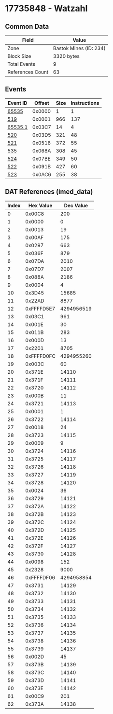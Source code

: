 # 17735848 - Watzahl

## Common Data

| Field            | Value                  |
|------------------|------------------------|
| Zone             | Bastok Mines (ID: 234) |
| Block Size       | 3320 bytes             |
| Total Events     | 9                      |
| References Count | 63                     |

## Events

| Event ID                | Offset   |   Size |   Instructions |
|-------------------------|----------|--------|----------------|
| [65535](./65535.md)     | 0x0000   |      1 |              1 |
| [519](./519.md)         | 0x0001   |    966 |            137 |
| [65535.1](./65535.1.md) | 0x03C7   |     14 |              4 |
| [520](./520.md)         | 0x03D5   |    321 |             48 |
| [521](./521.md)         | 0x0516   |    372 |             55 |
| [535](./535.md)         | 0x068A   |    308 |             45 |
| [524](./524.md)         | 0x07BE   |    349 |             50 |
| [522](./522.md)         | 0x091B   |    427 |             60 |
| [523](./523.md)         | 0x0AC6   |    255 |             38 |

## DAT References (imed_data)

|   Index | Hex Value   |   Dec Value |
|---------|-------------|-------------|
|       0 | 0x00C8      |         200 |
|       1 | 0x0000      |           0 |
|       2 | 0x0013      |          19 |
|       3 | 0x00AF      |         175 |
|       4 | 0x0297      |         663 |
|       5 | 0x036F      |         879 |
|       6 | 0x07DA      |        2010 |
|       7 | 0x07D7      |        2007 |
|       8 | 0x088A      |        2186 |
|       9 | 0x0004      |           4 |
|      10 | 0x3D45      |       15685 |
|      11 | 0x22AD      |        8877 |
|      12 | 0xFFFFD5E7  |  4294956519 |
|      13 | 0x03C1      |         961 |
|      14 | 0x001E      |          30 |
|      15 | 0x011B      |         283 |
|      16 | 0x000D      |          13 |
|      17 | 0x2201      |        8705 |
|      18 | 0xFFFFD0FC  |  4294955260 |
|      19 | 0x003C      |          60 |
|      20 | 0x371E      |       14110 |
|      21 | 0x371F      |       14111 |
|      22 | 0x3720      |       14112 |
|      23 | 0x000B      |          11 |
|      24 | 0x3721      |       14113 |
|      25 | 0x0001      |           1 |
|      26 | 0x3722      |       14114 |
|      27 | 0x0018      |          24 |
|      28 | 0x3723      |       14115 |
|      29 | 0x0009      |           9 |
|      30 | 0x3724      |       14116 |
|      31 | 0x3725      |       14117 |
|      32 | 0x3726      |       14118 |
|      33 | 0x3727      |       14119 |
|      34 | 0x3728      |       14120 |
|      35 | 0x0024      |          36 |
|      36 | 0x3729      |       14121 |
|      37 | 0x372A      |       14122 |
|      38 | 0x372B      |       14123 |
|      39 | 0x372C      |       14124 |
|      40 | 0x372D      |       14125 |
|      41 | 0x372E      |       14126 |
|      42 | 0x372F      |       14127 |
|      43 | 0x3730      |       14128 |
|      44 | 0x0098      |         152 |
|      45 | 0x2328      |        9000 |
|      46 | 0xFFFFDF06  |  4294958854 |
|      47 | 0x3731      |       14129 |
|      48 | 0x3732      |       14130 |
|      49 | 0x3733      |       14131 |
|      50 | 0x3734      |       14132 |
|      51 | 0x3735      |       14133 |
|      52 | 0x3736      |       14134 |
|      53 | 0x3737      |       14135 |
|      54 | 0x3738      |       14136 |
|      55 | 0x3739      |       14137 |
|      56 | 0x002D      |          45 |
|      57 | 0x373B      |       14139 |
|      58 | 0x373C      |       14140 |
|      59 | 0x373D      |       14141 |
|      60 | 0x373E      |       14142 |
|      61 | 0x00C9      |         201 |
|      62 | 0x373A      |       14138 |
